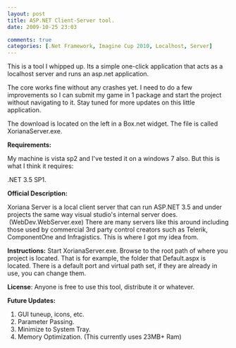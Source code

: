 ```yaml
---
layout: post
title: ASP.NET Client-Server tool.
date: 2009-10-25 23:03

comments: true
categories: [.Net Framework, Imagine Cup 2010, Localhost, Server]
---
```

This is a tool I whipped up. Its a simple one-click application that acts as a localhost server and runs an asp.net application.

The core works fine without any crashes yet. I need to do a few improvements so I can submit my game in 1 package and start the project without navigating to it. Stay tuned for more updates on this little application.

The download is located on the left in a Box.net widget. The file is called XorianaServer.exe.

<strong>Requirements:</strong>

My machine is vista sp2 and I've tested it on a windows 7 also. But this is what I think it requires:

.NET 3.5 SP1.

<strong>Official Description:</strong>

Xoriana Server is a local client server that can run ASP.NET 3.5 and under projects the same way visual studio's internal server does.  (WebDev.WebServer.exe) There are many servers like this around including those used by commercial 3rd party control creators such as Telerik, ComponentOne and Infragistics. This is where I got my idea from.

<strong>Instructions:</strong>
Start XorianaServer.exe.
Browse to the root path of where you project is located. That is for example, the folder that Default.aspx is located.
There is a default port and virtual path set, if they are already in use, you can change them.

<strong>License</strong>:
Anyone is free to use this tool, distribute it or whatever.

<strong>Future Updates:</strong>
<ol>
	<li>GUI tuneup, icons, etc.</li>
	<li>Parameter Passing.</li>
	<li>Minimize to System Tray.</li>
	<li>Memory Optimization. (This currently uses 23MB+ Ram)</li>
</ol>

